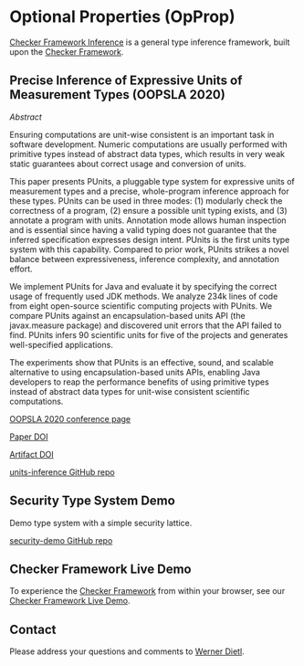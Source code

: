 # Optional Properties (OpProp)

[Checker Framework
Inference](https://github.com/opprop/checker-framework-inference) is a general
type inference framework, built upon the [Checker
Framework](https://checkerframework.org/).


## Precise Inference of Expressive Units of Measurement Types (OOPSLA 2020)

*Abstract*

Ensuring computations are unit-wise consistent is an important task in software
development. Numeric computations are usually performed with primitive types
instead of abstract data types, which results in very weak static guarantees
about correct usage and conversion of units.

This paper presents PUnits, a pluggable type system for expressive units of
measurement types and a precise, whole-program inference approach for these
types. PUnits can be used in three modes: (1) modularly check the correctness of
a program, (2) ensure a possible unit typing exists, and (3) annotate a program
with units. Annotation mode allows human inspection and is essential since
having a valid typing does not guarantee that the inferred specification
expresses design intent. PUnits is the first units type system with this
capability. Compared to prior work, PUnits strikes a novel balance between
expressiveness, inference complexity, and annotation effort.

We implement PUnits for Java and evaluate it by specifying the correct usage of
frequently used JDK methods. We analyze 234k lines of code from eight
open-source scientific computing projects with PUnits. We compare PUnits against
an encapsulation-based units API (the javax.measure package) and discovered unit
errors that the API failed to find. PUnits infers 90 scientific units for five
of the projects and generates well-specified applications.

The experiments show that PUnits is an effective, sound, and scalable
alternative to using encapsulation-based units APIs, enabling Java developers to
reap the performance benefits of using primitive types instead of abstract data
types for unit-wise consistent scientific computations.

[OOPSLA 2020 conference page](https://2020.splashcon.org/details/splash-2020-oopsla/18/Precise-Inference-of-Expressive-Units-of-Measurement-Types)

[Paper DOI](https://doi.org/10.1145/3428210)

[Artifact DOI](https://doi.org/10.5281/zenodo.4061106)

[units-inference GitHub repo](https://github.com/opprop/units-inference)


## Security Type System Demo

Demo type system with a simple security lattice.

[security-demo GitHub repo](https://github.com/opprop/security-demo)


## Checker Framework Live Demo

To experience the
[Checker Framework](http://checkerframework.org/)
from within your browser, see our
[Checker Framework Live Demo](http://eisop.uwaterloo.ca/live/).


## Contact

Please address your questions and comments to
[Werner Dietl](https://ece.uwaterloo.ca/~wdietl/contact.html).

